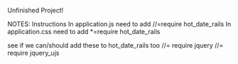  Unfinished Project!

 NOTES:
 Instructions
 In application.js need to add //=require hot_date_rails
 In application.css need to add  *=require hot_date_rails

 see if we can/should add these to hot_date_rails too
//= require jquery
//= require jquery_ujs